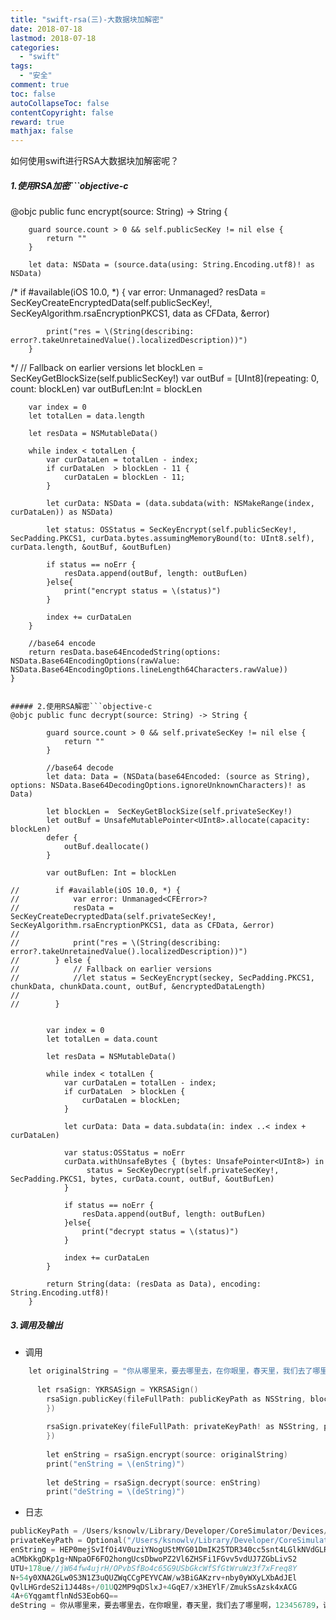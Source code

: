```yaml
---
title: "swift-rsa(三)-大数据块加解密"
date: 2018-07-18
lastmod: 2018-07-18
categories:
  - "swift"
tags:
  - "安全"
comment: true
toc: false
autoCollapseToc: false
contentCopyright: false
reward: true
mathjax: false
---
```


如何使用swift进行RSA大数据块加解密呢？


##### 1.使用RSA加密```objective-c
 @objc public func encrypt(source: String) -> String {
        
        guard source.count > 0 && self.publicSecKey != nil else {
            return ""
        }
        
        let data: NSData = (source.data(using: String.Encoding.utf8)! as NSData)
        
 /*       if #available(iOS 10.0, *) {
            var error: Unmanaged<CFError>?
            resData =  SecKeyCreateEncryptedData(self.publicSecKey!, SecKeyAlgorithm.rsaEncryptionPKCS1, data as CFData, &error)

            print("res = \(String(describing: error?.takeUnretainedValue().localizedDescription))")
        }
*/
        // Fallback on earlier versions
        let blockLen =  SecKeyGetBlockSize(self.publicSecKey!)
        var outBuf = [UInt8](repeating: 0, count: blockLen)
        var outBufLen:Int = blockLen
        
        var index = 0
        let totalLen = data.length
        
        let resData = NSMutableData()
        
        while index < totalLen {
            var curDataLen = totalLen - index;
            if curDataLen  > blockLen - 11 {
                curDataLen = blockLen - 11;
            }
            
            let curData: NSData = (data.subdata(with: NSMakeRange(index, curDataLen)) as NSData)
            
            let status: OSStatus = SecKeyEncrypt(self.publicSecKey!, SecPadding.PKCS1, curData.bytes.assumingMemoryBound(to: UInt8.self), curData.length, &outBuf, &outBufLen)
            
            if status == noErr {
                resData.append(outBuf, length: outBufLen)
            }else{
                print("encrypt status = \(status)")
            }
            
            index += curDataLen
        }
        
        //base64 encode
        return resData.base64EncodedString(options: NSData.Base64EncodingOptions(rawValue: NSData.Base64EncodingOptions.lineLength64Characters.rawValue))
    }

```

##### 2.使用RSA解密```objective-c
@objc public func decrypt(source: String) -> String {
        
        guard source.count > 0 && self.privateSecKey != nil else {
            return ""
        }
        
        //base64 decode
        let data: Data = (NSData(base64Encoded: (source as String), options: NSData.Base64DecodingOptions.ignoreUnknownCharacters)! as Data)
        
        let blockLen =  SecKeyGetBlockSize(self.privateSecKey!)
        let outBuf = UnsafeMutablePointer<UInt8>.allocate(capacity: blockLen)
        defer {
            outBuf.deallocate()
        }
        
        var outBufLen: Int = blockLen
        
//        if #available(iOS 10.0, *) {
//            var error: Unmanaged<CFError>?
//            resData =  SecKeyCreateDecryptedData(self.privateSecKey!, SecKeyAlgorithm.rsaEncryptionPKCS1, data as CFData, &error)
//
//            print("res = \(String(describing: error?.takeUnretainedValue().localizedDescription))")
//        } else {
//            // Fallback on earlier versions
//            //let status = SecKeyEncrypt(seckey, SecPadding.PKCS1, chunkData, chunkData.count, outBuf, &encryptedDataLength)
//
//        }
        

        var index = 0
        let totalLen = data.count
        
        let resData = NSMutableData()
        
        while index < totalLen {
            var curDataLen = totalLen - index;
            if curDataLen  > blockLen {
                curDataLen = blockLen;
            }
            
            let curData: Data = data.subdata(in: index ..< index + curDataLen)
            
            var status:OSStatus = noErr
            curData.withUnsafeBytes { (bytes: UnsafePointer<UInt8>) in
                 status = SecKeyDecrypt(self.privateSecKey!, SecPadding.PKCS1, bytes, curData.count, outBuf, &outBufLen)
            }
            
            if status == noErr {
                resData.append(outBuf, length: outBufLen)
            }else{
                print("decrypt status = \(status)")
            }
            
            index += curDataLen
        }

        return String(data: (resData as Data), encoding: String.Encoding.utf8)!
    }

```

##### 3.调用及输出
* 调用

```objective-c
	let originalString = "你从哪里来，要去哪里去，在你眼里，春天里，我们去了哪里啊，123456789，说不说都不知道，黄河之水天上来，奔流到海不复回。高堂明镜悲白发，朝如青丝，ksnowlv"
 
      let rsaSign: YKRSASign = YKRSASign()
        rsaSign.publicKey(fileFullPath: publicKeyPath as NSString, block: {(_ error: NSError?, _ secKey:SecKey?) in
        })
        
        rsaSign.privateKey(fileFullPath: privateKeyPath! as NSString, password: "", block: {(_ error: NSError?, _ secKey:SecKey?) in
        })
        
        let enString = rsaSign.encrypt(source: originalString)
        print("enString = \(enString)")
        
        let deString = rsaSign.decrypt(source: enString)
        print("deString = \(deString)")
```

* 日志

```objective-c
publicKeyPath = /Users/ksnowlv/Library/Developer/CoreSimulator/Devices/77E5D278-4788-499F-9B82-76BE66DA4676/data/Containers/Bundle/Application/2BD97FF3-B55D-4556-8232-888D0D858AD2/YKBaseSwiftFramework.app/public_key.der
privateKeyPath = Optional("/Users/ksnowlv/Library/Developer/CoreSimulator/Devices/77E5D278-4788-499F-9B82-76BE66DA4676/data/Containers/Bundle/Application/2BD97FF3-B55D-4556-8232-888D0D858AD2/YKBaseSwiftFramework.app/private_key.p12")
enString = HEP0mejSvIfOi4V0uziYNogUStMYG01DmIK25TDR340cc5snt4LGlkNVdGLRb0hP
aCMbKkgDKp1g+NNpaOF6FO2hongUcsDbwoPZ2Vl6ZHSFi1FGvv5vdUJ7ZGbLivS2
UTU+178ue//jW64fw4ujrH/OPvbSfBo4c65G9USbGkcWfSfGtWruWz3f7xFreq8Y
N+54y0XNA2GLw0S3N1Z3uQUZWqCCgPEYVCAW/w3BiGAKzrv+nby0yWXyLXbAdJEl
QvlLHGrdeS2i1J448s+/01UQ2MP9qDSlxJ+4GqE7/x3HEYlF/ZmukSsAzsk4xACG
4A+6YqgamtflnNdS3Eob6Q==
deString = 你从哪里来，要去哪里去，在你眼里，春天里，我们去了哪里啊，123456789，说不说都不知道，黄河之水天上来，奔流到海不复回。高堂明镜悲白发，朝如青丝，ksnowlv
```